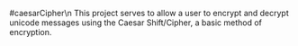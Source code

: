 #caesarCipher\n
This project serves to allow a user to encrypt and decrypt unicode messages using the Caesar Shift/Cipher, a basic method of encryption. 
